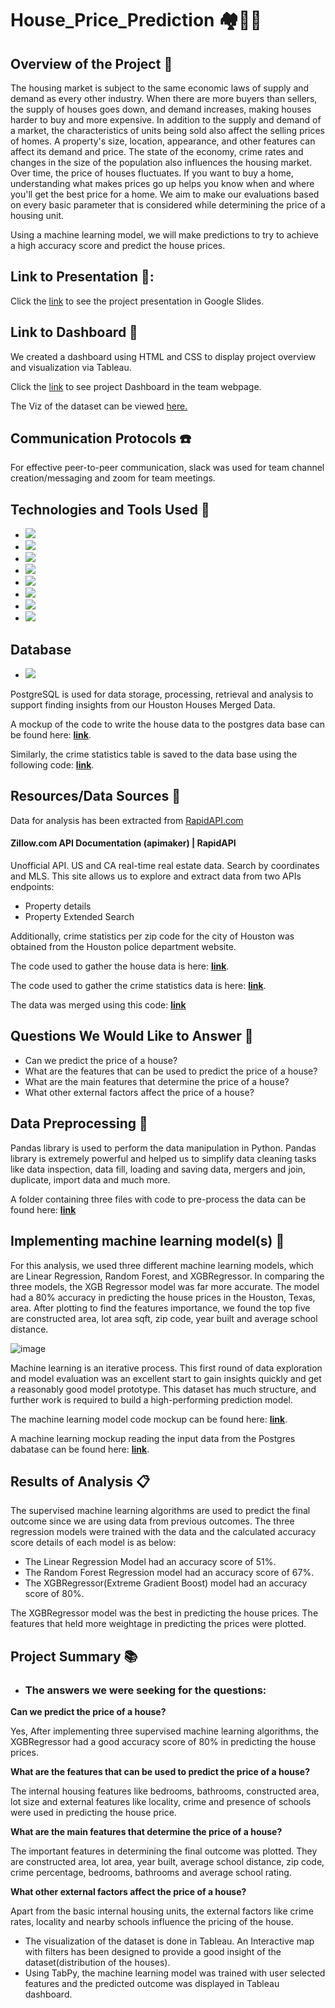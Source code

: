 # House_Price_Prediction :houses::house_with_garden::dollar:
 
## Overview of the Project :scroll:

The housing market is subject to the same economic laws of supply and demand as every other industry. When there are more buyers than sellers, the supply of houses goes down, and demand increases, making houses harder to buy and more expensive. In addition to the supply and demand of a market, the characteristics of units being sold also affect the selling prices of homes. A property's size, location, appearance, and other features can affect its demand and price. The state of the economy, crime rates and changes in the size of the population also influences the housing market. Over time, the price of houses fluctuates. If you want to buy a home, understanding what makes prices go up helps you know when and where you'll get the best price for a home. We aim to make our evaluations based on every basic parameter that is considered while determining the price of a housing unit. 

Using a machine learning model, we will make predictions to try to achieve a high accuracy score and predict the house prices. 

## Link to Presentation 🎦:

Click the [link](https://docs.google.com/presentation/d/1uETFlwjuOJqFBKV2HDUrnMW87aWxBhDpTHLkDI9pQpk/edit#slide=id.gc6f9e470d_0_0) to see the project presentation in Google Slides.

## Link to Dashboard :bookmark_tabs:

We created a dashboard using HTML and CSS to display project overview and visualization via Tableau.

Click the [link](https://nino-gb.github.io) to see project Dashboard in the team webpage.

The Viz of the dataset can be viewed [here.](https://public.tableau.com/app/profile/neeraja.v6475/viz/TableauHousePricesDistribution/Dashboard1?publish=yes)

## Communication Protocols :phone:

For effective peer-to-peer communication, slack was used for team channel creation/messaging and zoom for team meetings.

## Technologies and Tools Used :toolbox:

* ![](https://img.shields.io/badge/Python-yellow?style=for-the-badge)
* ![](https://img.shields.io/badge/Jupyter_Notebook-orange?style=for-the-badge)
* ![](https://img.shields.io/badge/Excel-green?style=for-the-badge)
* ![](https://img.shields.io/badge/Visual_Studio_Code-blue?style=for-the-badge)
* ![](https://img.shields.io/badge/PgAdmin-lightgrey?style=for-the-badge)
* ![](https://img.shields.io/badge/Tableau-blue?style=for-the-badge)
* ![](https://img.shields.io/badge/TabPy-orange?style=for-the-badge)
* ![](https://img.shields.io/badge/HTML_&_CSS-green?style=for-the-badge)

## Database

* ![](https://img.shields.io/badge/PostgreSQL-blue?style=for-the-badge)

PostgreSQL is used for data storage, processing, retrieval and analysis to support finding insights from our Houston Houses Merged Data.

A mockup of the code to write the house data to the postgres data base can be found here: **[link](./03_Code_and_Data/04_Database/04_Database_houseData.ipynb)**.

Similarly, the crime statistics table is saved to the data base using the following code: **[link](./03_Code_and_Data/04_Database/04b_Save_to_Database_crimeData.ipynb)**.

## Resources/Data Sources 💼

Data for analysis has been extracted from [RapidAPI.com](https://rapidapi.com/apimaker/api/zillow-com1)

#### Zillow.com API Documentation (apimaker) | RapidAPI

Unofficial API. US and CA real-time real estate data. Search by coordinates and MLS. This site allows us to explore and extract data from two APIs endpoints:
* Property details
* Property Extended Search

Additionally, crime statistics per zip code for the city of Houston was obtained from the Houston police department website. 

The code used to gather the house data is here: **[link](./03_Code_and_Data/01_Gathering/01a_Get_House_Data.ipynb)**.

The code used to gather the crime statistics data is here: **[link](./03_Code_and_Data/01_Gathering/01b_Get_Crime_Data.ipynb)**.

The data was merged using this code: **[link](./03_Code_and_Data/02_Merging/02_Merge_Data.ipynb)**

## Questions We Would Like to Answer :memo:

* Can we predict the price of a house?
* What are the features that can be used to predict the price of a house?
* What are the main features that determine the price of a house?
* What other external factors affect the price of a house?

## Data Preprocessing 🔬

Pandas library is used to perform the data manipulation in Python. Pandas library is extremely powerful and helped us to simplify data cleaning tasks like data inspection, data fill, loading and saving data, mergers and join, duplicate, import data and much more.

A folder containing three files with code to pre-process the data can be found here: **[link](./03_Code_and_Data/03_Preprocessing/)**

## Implementing machine learning model(s) 🤖

For this analysis, we used three different machine learning models, which are Linear Regression, Random Forest, and XGBRegressor. In comparing the three models, the XGB Regressor model was far more accurate. The model had a 80% accuracy in predicting the house prices in the Houston, Texas, area. After plotting to find the features importance, we found the top five are constructed area, lot area sqft, zip code, year built and average school distance.

![image](https://user-images.githubusercontent.com/111020934/214444466-4d408253-b8de-4cf0-a007-d3b039373b02.png)

Machine learning is an iterative process. This first round of data exploration and model evaluation was an excellent start to gain insights quickly and get a reasonably good model prototype. This dataset has much structure, and further work is required to build a high-performing prediction model.

The machine learning model code mockup can be found here: **[link](./03_Code_and_Data/05_ML_Model/ML_House_Prediction_Prices_Updated.ipynb)**.

A machine learning mockup reading the input data from the Postgres dabatase can be found here: **[link](./03_Code_and_Data/05_ML_Model/05_ML_Model_read_from_JoinedDB.ipynb)**.

## Results of Analysis :clipboard:

The supervised machine learning algorithms are used to predict the final outcome since we are using data from previous outcomes.
The three regression models were trained with the data and the calculated accuracy score details of each model is as below:
* The Linear Regression Model had an accuracy score of 51%.
* The Random Forest Regression model had an accuracy score of 67%.
* The XGBRegressor(Extreme Gradient Boost) model had an accuracy score of 80%.

The XGBRegressor model was the best in predicting the house prices. The features that held more weightage in predicting the prices were plotted.

## Project Summary :books:

* ### The answers we were seeking for the questions:

 **Can we predict the price of a house?**

 Yes, After implementing three supervised machine learning algorithms, the XGBRegressor had a good accuracy score of 80% in predicting the house prices.

 **What are the features that can be used to predict the price of a house?**

 The internal housing features like bedrooms, bathrooms, constructed area, lot size and external features like locality, crime and presence of schools were used in predicting the house price.

 **What are the main features that determine the price of a house?**

 The important features in determining the final outcome was plotted. They are constructed area, lot area, year built, average school distance, zip code, crime     percentage, bedrooms, bathrooms and average school rating.

 **What other external factors affect the price of a house?**
 
 Apart from the basic internal housing units, the external factors like crime rates, locality and nearby schools influence the pricing of the house.

* The visualization of the dataset is done in Tableau. An Interactive map with filters has been designed to provide a good insight of the dataset(distribution of the houses).
* Using TabPy, the machine learning model was trained with user selected features and the predicted outcome was displayed in Tableau dashboard.
